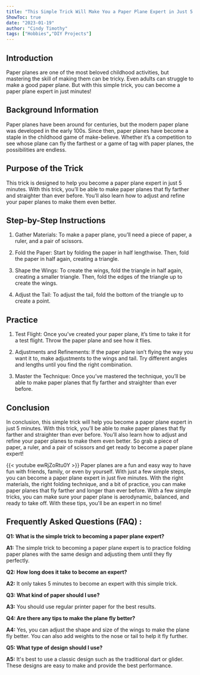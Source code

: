 ```yaml
---
title: "This Simple Trick Will Make You a Paper Plane Expert in Just 5 Minutes!"
ShowToc: true 
date: "2023-01-19"
author: "Cindy Timothy" 
tags: ["Hobbies","DIY Projects"]
---
```

## Introduction

Paper planes are one of the most beloved childhood activities, but mastering the skill of making them can be tricky. Even adults can struggle to make a good paper plane. But with this simple trick, you can become a paper plane expert in just  minutes! 

## Background Information

Paper planes have been around for centuries, but the modern paper plane was developed in the early 100s. Since then, paper planes have become a staple in the childhood game of make-believe. Whether it’s a competition to see whose plane can fly the farthest or a game of tag with paper planes, the possibilities are endless. 

## Purpose of the Trick

This trick is designed to help you become a paper plane expert in just 5 minutes. With this trick, you’ll be able to make paper planes that fly farther and straighter than ever before. You’ll also learn how to adjust and refine your paper planes to make them even better. 

## Step-by-Step Instructions

1. Gather Materials: To make a paper plane, you’ll need a piece of paper, a ruler, and a pair of scissors.

2. Fold the Paper: Start by folding the paper in half lengthwise. Then, fold the paper in half again, creating a triangle.

3. Shape the Wings: To create the wings, fold the triangle in half again, creating a smaller triangle. Then, fold the edges of the triangle up to create the wings.

4. Adjust the Tail: To adjust the tail, fold the bottom of the triangle up to create a point.

## Practice

1. Test Flight: Once you’ve created your paper plane, it’s time to take it for a test flight. Throw the paper plane and see how it flies.

2. Adjustments and Refinements: If the paper plane isn’t flying the way you want it to, make adjustments to the wings and tail. Try different angles and lengths until you find the right combination.

3. Master the Technique: Once you’ve mastered the technique, you’ll be able to make paper planes that fly farther and straighter than ever before.

## Conclusion

In conclusion, this simple trick will help you become a paper plane expert in just 5 minutes. With this trick, you’ll be able to make paper planes that fly farther and straighter than ever before. You’ll also learn how to adjust and refine your paper planes to make them even better. So grab a piece of paper, a ruler, and a pair of scissors and get ready to become a paper plane expert!

{{< youtube ewRjZoRtu0Y >}} 
Paper planes are a fun and easy way to have fun with friends, family, or even by yourself. With just a few simple steps, you can become a paper plane expert in just five minutes. With the right materials, the right folding technique, and a bit of practice, you can make paper planes that fly farther and longer than ever before. With a few simple tricks, you can make sure your paper plane is aerodynamic, balanced, and ready to take off. With these tips, you'll be an expert in no time!

## Frequently Asked Questions (FAQ) :
**Q1: What is the simple trick to becoming a paper plane expert?**

**A1:** The simple trick to becoming a paper plane expert is to practice folding paper planes with the same design and adjusting them until they fly perfectly.

**Q2: How long does it take to become an expert?**

**A2:** It only takes 5 minutes to become an expert with this simple trick.

**Q3: What kind of paper should I use?**

**A3:** You should use regular printer paper for the best results.

**Q4: Are there any tips to make the plane fly better?**

**A4:** Yes, you can adjust the shape and size of the wings to make the plane fly better. You can also add weights to the nose or tail to help it fly further.

**Q5: What type of design should I use?**

**A5:** It's best to use a classic design such as the traditional dart or glider. These designs are easy to make and provide the best performance.





